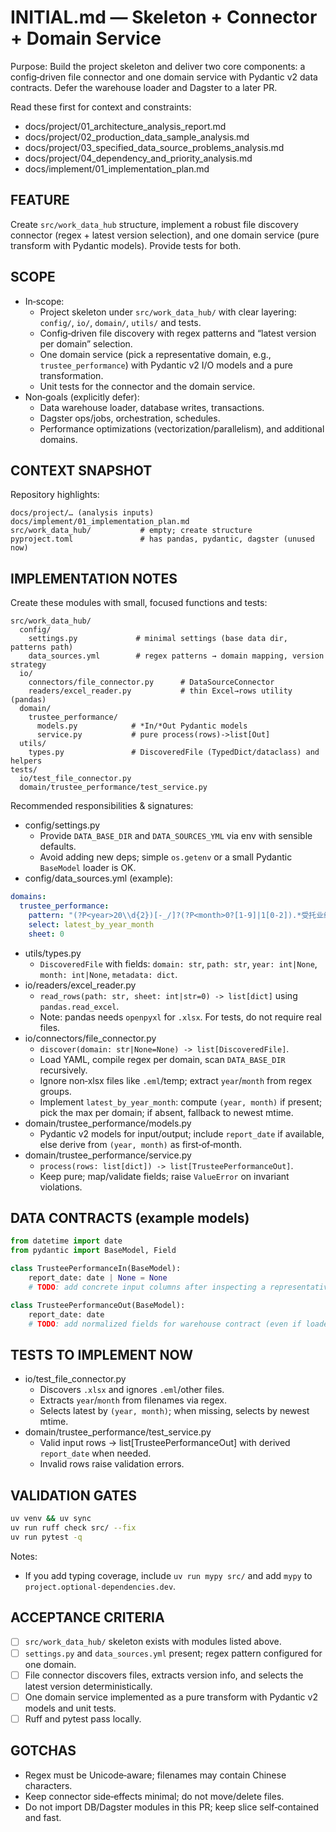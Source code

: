 # INITIAL.md — Skeleton + Connector + Domain Service

Purpose: Build the project skeleton and deliver two core components: a config‑driven file connector and one domain service with Pydantic v2 data contracts. Defer the warehouse loader and Dagster to a later PR.

Read these first for context and constraints:
- docs/project/01_architecture_analysis_report.md
- docs/project/02_production_data_sample_analysis.md
- docs/project/03_specified_data_source_problems_analysis.md
- docs/project/04_dependency_and_priority_analysis.md
- docs/implement/01_implementation_plan.md

## FEATURE
Create `src/work_data_hub` structure, implement a robust file discovery connector (regex + latest version selection), and one domain service (pure transform with Pydantic models). Provide tests for both.

## SCOPE
- In‑scope:
  - Project skeleton under `src/work_data_hub/` with clear layering: `config/`, `io/`, `domain/`, `utils/` and tests.
  - Config‑driven file discovery with regex patterns and “latest version per domain” selection.
  - One domain service (pick a representative domain, e.g., `trustee_performance`) with Pydantic v2 I/O models and a pure transformation.
  - Unit tests for the connector and the domain service.
- Non‑goals (explicitly defer):
  - Data warehouse loader, database writes, transactions.
  - Dagster ops/jobs, orchestration, schedules.
  - Performance optimizations (vectorization/parallelism), and additional domains.

## CONTEXT SNAPSHOT
Repository highlights:
```
docs/project/… (analysis inputs)
docs/implement/01_implementation_plan.md
src/work_data_hub/           # empty; create structure
pyproject.toml               # has pandas, pydantic, dagster (unused now)
```

## IMPLEMENTATION NOTES
Create these modules with small, focused functions and tests:
```
src/work_data_hub/
  config/
    settings.py             # minimal settings (base data dir, patterns path)
    data_sources.yml        # regex patterns → domain mapping, version strategy
  io/
    connectors/file_connector.py      # DataSourceConnector
    readers/excel_reader.py           # thin Excel→rows utility (pandas)
  domain/
    trustee_performance/
      models.py            # *In/*Out Pydantic models
      service.py           # pure process(rows)->list[Out]
  utils/
    types.py               # DiscoveredFile (TypedDict/dataclass) and helpers
tests/
  io/test_file_connector.py
  domain/trustee_performance/test_service.py
```

Recommended responsibilities & signatures:
- config/settings.py
  - Provide `DATA_BASE_DIR` and `DATA_SOURCES_YML` via env with sensible defaults.
  - Avoid adding new deps; simple `os.getenv` or a small Pydantic `BaseModel` loader is OK.
- config/data_sources.yml (example):
```yaml
domains:
  trustee_performance:
    pattern: "(?P<year>20\\d{2})[-_/]?(?P<month>0?[1-9]|1[0-2]).*受托业绩.*\\.xlsx$"
    select: latest_by_year_month
    sheet: 0
```
- utils/types.py
  - `DiscoveredFile` with fields: `domain: str`, `path: str`, `year: int|None`, `month: int|None`, `metadata: dict`.
- io/readers/excel_reader.py
  - `read_rows(path: str, sheet: int|str=0) -> list[dict]` using `pandas.read_excel`.
  - Note: pandas needs `openpyxl` for `.xlsx`. For tests, do not require real files.
- io/connectors/file_connector.py
  - `discover(domain: str|None=None) -> list[DiscoveredFile]`.
  - Load YAML, compile regex per domain, scan `DATA_BASE_DIR` recursively.
  - Ignore non‑xlsx files like `.eml`/temp; extract `year`/`month` from regex groups.
  - Implement `latest_by_year_month`: compute `(year, month)` if present; pick the max per domain; if absent, fallback to newest mtime.
- domain/trustee_performance/models.py
  - Pydantic v2 models for input/output; include `report_date` if available, else derive from `(year, month)` as first‑of‑month.
- domain/trustee_performance/service.py
  - `process(rows: list[dict]) -> list[TrusteePerformanceOut]`.
  - Keep pure; map/validate fields; raise `ValueError` on invariant violations.

## DATA CONTRACTS (example models)
```python
from datetime import date
from pydantic import BaseModel, Field

class TrusteePerformanceIn(BaseModel):
    report_date: date | None = None
    # TODO: add concrete input columns after inspecting a representative file

class TrusteePerformanceOut(BaseModel):
    report_date: date
    # TODO: add normalized fields for warehouse contract (even if loader is out of scope)
```

## TESTS TO IMPLEMENT NOW
- io/test_file_connector.py
  - Discovers `.xlsx` and ignores `.eml`/other files.
  - Extracts `year`/`month` from filenames via regex.
  - Selects latest by `(year, month)`; when missing, selects by newest mtime.
- domain/trustee_performance/test_service.py
  - Valid input rows → list[TrusteePerformanceOut] with derived `report_date` when needed.
  - Invalid rows raise validation errors.

## VALIDATION GATES
```bash
uv venv && uv sync
uv run ruff check src/ --fix
uv run pytest -q
```
Notes:
- If you add typing coverage, include `uv run mypy src/` and add `mypy` to `project.optional-dependencies.dev`.

## ACCEPTANCE CRITERIA
- [ ] `src/work_data_hub/` skeleton exists with modules listed above.
- [ ] `settings.py` and `data_sources.yml` present; regex pattern configured for one domain.
- [ ] File connector discovers files, extracts version info, and selects the latest version deterministically.
- [ ] One domain service implemented as a pure transform with Pydantic v2 models and unit tests.
- [ ] Ruff and pytest pass locally.

## GOTCHAS
- Regex must be Unicode‑aware; filenames may contain Chinese characters.
- Keep connector side‑effects minimal; do not move/delete files.
- Do not import DB/Dagster modules in this PR; keep slice self‑contained and fast.
